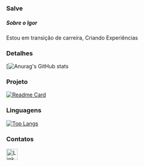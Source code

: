 ### Salve

##### Sobre o Igor
Estou em transição de carreira, Criando Experiências

### Detalhes

[![Anurag's GitHub stats](https://github-readme-stats.vercel.app/api?username=igorMonteiiro&show_icons=true&theme=dark)


### Projeto

[![Readme Card](https://github-readme-stats.vercel.app/api/pin/?username=igorMonteiiro&repo=TikTok-Project&theme=dark)](https://github.com/anuraghazra/github-readme-stats)

### Linguagens

[![Top Langs](https://github-readme-stats.vercel.app/api/top-langs/?username=igorMonteiiro&layout-compact)](https://github.com/anuraghazra/github-readme-stats)

### Contatos

[<img src='https://img.shields.io/badge/Linkedin-00705?style=for-the-badge&logo=linkedin&logoColor=white' alt='Linkedin' height ='30'>](https://www.linkedin.com/in/igor-monteiro-6a7b1026b//)
